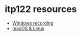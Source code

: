 # itp122 resources

- [Windows recording](https://htmlpreview.github.io/?https://raw.githubusercontent.com/tabreturn/itp122/recording-windows.html)
- [macOS & Linux](https://htmlpreview.github.io/?https://raw.githubusercontent.com/tabreturn/recording-macoslinux.html)

